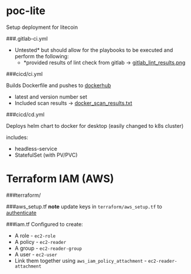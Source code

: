 # poc-lite
Setup deployment for litecoin

###.gitlab-ci.yml

   * Untested* but should allow for the playbooks to be executed and perform the following:
        * *provided results of lint check from gitlab -> [gitlab_lint_results.png](gitlab_lint_results.png)

###cicd/ci.yml

Builds Dockerfile and pushes to [dockerhub](https://hub.docker.com/repository/docker/iharrington/poc-lite)
* latest and version number set
* Included scan results -> [docker_scan_results.txt](docker_scan_results.txt)

###cicd/cd.yml
    
Deploys helm chart to docker for desktop (easily changed to k8s cluster)

includes:
  * headless-service
  * StatefulSet (with PV/PVC)

# Terraform IAM (AWS)

###terraform/

###aws_setup.tf
**note** update keys in `terraform/aws_setup.tf` to [authenticate](https://registry.terraform.io/providers/hashicorp/aws/latest/docs#authentication)

###iam.tf
Configured to create:

* A role - `ec2-role`
* A policy - `ec2-reader`
* A group - `ec2-reader-group`
* A user - `ec2-user`
* Link them together using `aws_iam_policy_attachment` - `ec2-reader-attachment`
